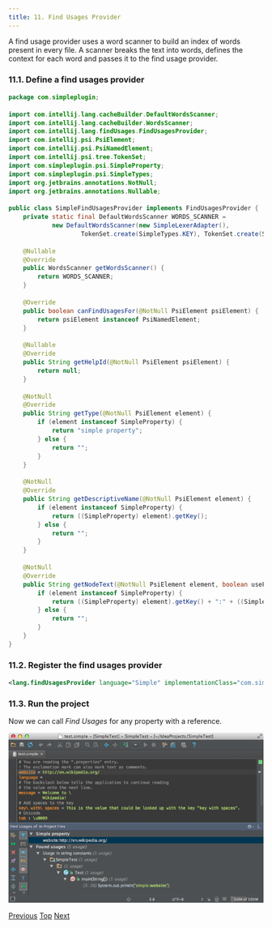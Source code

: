 ```yaml
---
title: 11. Find Usages Provider
---
```


A find usage provider uses a word scanner to build an index of words present in every file.
A scanner breaks the text into words, defines the context for each word and passes it to the find usage provider.

### 11.1. Define a find usages provider

```java
package com.simpleplugin;

import com.intellij.lang.cacheBuilder.DefaultWordsScanner;
import com.intellij.lang.cacheBuilder.WordsScanner;
import com.intellij.lang.findUsages.FindUsagesProvider;
import com.intellij.psi.PsiElement;
import com.intellij.psi.PsiNamedElement;
import com.intellij.psi.tree.TokenSet;
import com.simpleplugin.psi.SimpleProperty;
import com.simpleplugin.psi.SimpleTypes;
import org.jetbrains.annotations.NotNull;
import org.jetbrains.annotations.Nullable;

public class SimpleFindUsagesProvider implements FindUsagesProvider {
    private static final DefaultWordsScanner WORDS_SCANNER =
            new DefaultWordsScanner(new SimpleLexerAdapter(),
                    TokenSet.create(SimpleTypes.KEY), TokenSet.create(SimpleTypes.COMMENT), TokenSet.EMPTY);

    @Nullable
    @Override
    public WordsScanner getWordsScanner() {
        return WORDS_SCANNER;
    }

    @Override
    public boolean canFindUsagesFor(@NotNull PsiElement psiElement) {
        return psiElement instanceof PsiNamedElement;
    }

    @Nullable
    @Override
    public String getHelpId(@NotNull PsiElement psiElement) {
        return null;
    }

    @NotNull
    @Override
    public String getType(@NotNull PsiElement element) {
        if (element instanceof SimpleProperty) {
            return "simple property";
        } else {
            return "";
        }
    }

    @NotNull
    @Override
    public String getDescriptiveName(@NotNull PsiElement element) {
        if (element instanceof SimpleProperty) {
            return ((SimpleProperty) element).getKey();
        } else {
            return "";
        }
    }

    @NotNull
    @Override
    public String getNodeText(@NotNull PsiElement element, boolean useFullName) {
        if (element instanceof SimpleProperty) {
            return ((SimpleProperty) element).getKey() + ":" + ((SimpleProperty) element).getValue();
        } else {
            return "";
        }
    }
}
```

### 11.2. Register the find usages provider

```xml
<lang.findUsagesProvider language="Simple" implementationClass="com.simpleplugin.SimpleFindUsagesProvider"/>
```

### 11.3. Run the project

Now we can call *Find Usages* for any property with a reference.

![Find Usages](img/find_usages.png)

[Previous](reference_contributor.html)
[Top](../custom_language_support_tutorial.html)
[Next](folding_builder.html)
